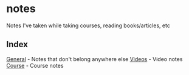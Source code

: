 # notes
Notes I've taken while taking courses, reading books/articles, etc

## Index
[General](general) - Notes that don't belong anywhere else
[Videos](videos) - Video notes
[Course](courses) - Course notes
